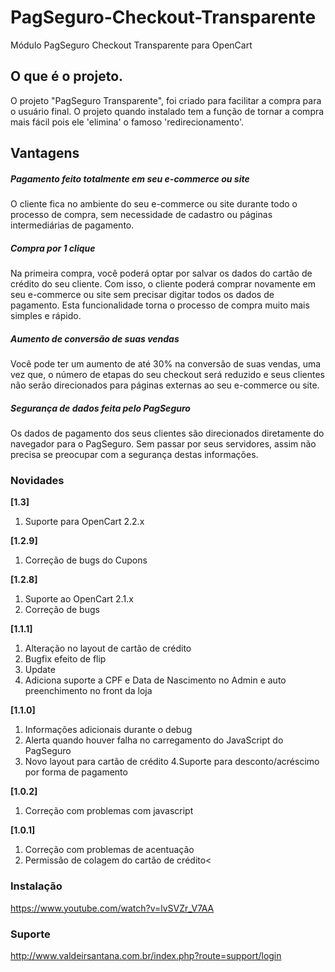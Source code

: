 # PagSeguro-Checkout-Transparente
Módulo PagSeguro Checkout Transparente para OpenCart

## O que é o projeto.
O projeto "PagSeguro Transparente", foi criado para facilitar a compra para o usuário final. O projeto quando instalado tem a função de tornar a compra mais fácil pois ele 'elimina' o famoso 'redirecionamento'.

## Vantagens
##### Pagamento feito totalmente em seu e-commerce ou site
O cliente fica no ambiente do seu e-commerce ou site durante todo o processo de compra, sem necessidade de cadastro ou páginas intermediárias de pagamento.

##### Compra por 1 clique
Na primeira compra, você poderá optar por salvar os dados do cartão de crédito do seu cliente. Com isso, o cliente poderá comprar novamente em seu e-commerce ou site sem precisar digitar todos os dados de pagamento. Esta funcionalidade torna o processo de compra muito mais simples e rápido.


##### Aumento de conversão de suas vendas
Você pode ter um aumento de até 30% na conversão de suas vendas, uma vez que, o número de etapas do seu checkout será reduzido e seus clientes não serão direcionados para páginas externas ao seu e-commerce ou site.


##### Segurança de dados feita pelo PagSeguro
Os dados de pagamento dos seus clientes são direcionados diretamente do navegador para o PagSeguro. Sem passar por seus servidores, assim não precisa se preocupar com a segurança destas informações.

### Novidades
**[1.3]**
1. Suporte para OpenCart 2.2.x

**[1.2.9]**
1. Correção de bugs do Cupons

**[1.2.8]**
1. Suporte ao OpenCart 2.1.x
2. Correção de bugs

**[1.1.1]**
1. Alteração no layout de cartão de crédito
2. Bugfix efeito de flip
3. Update
4. Adiciona suporte a CPF e Data de Nascimento no Admin e auto preenchimento no front da loja
    
**[1.1.0]**
1. Informações adicionais durante o debug
2. Alerta quando houver falha no carregamento do JavaScript do PagSeguro
3. Novo layout para cartão de crédito
4.Suporte para desconto/acréscimo por forma de pagamento

**[1.0.2]**
1. Correção com problemas com javascript

**[1.0.1]**
1. Correção com problemas de acentuação
2. Permissão de colagem do cartão de crédito<

### Instalação
https://www.youtube.com/watch?v=lvSVZr_V7AA

### Suporte
http://www.valdeirsantana.com.br/index.php?route=support/login